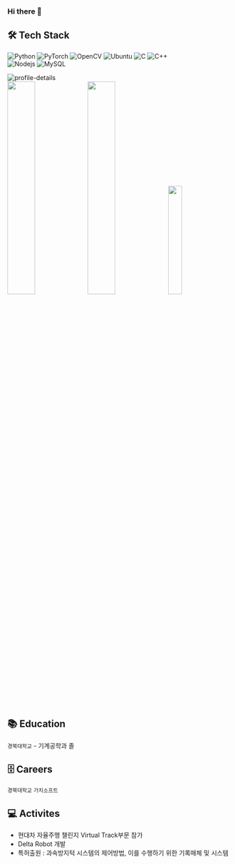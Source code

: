### Hi there 👋

<!--
**Kimsc9976/Kimsc9976** is a ✨ _special_ ✨ repository because its `README.md` (this file) appears on your GitHub profile.

Here are some ideas to get you started:

- 🔭 I’m currently working on ...
- 🌱 I’m currently learning ...
- 👯 I’m looking to collaborate on ...
- 🤔 I’m looking for help with ...
- 💬 Ask me about ...
- 📫 How to reach me: ...
- 😄 Pronouns: ...
- ⚡ Fun fact: ...
-->
🛠 Tech Stack
---
![Python](https://img.shields.io/badge/python-3670A0?style=flat-square&logo=python&logoColor=white)
![PyTorch](https://img.shields.io/badge/PyTorch-%23EE4C2C.svg?style=flat-square&logo=PyTorch&logoColor=white)
![OpenCV](https://img.shields.io/badge/opencv-143055.svg?style=flat-square&logo=opencv&logoColor=white)
![Ubuntu](https://img.shields.io/badge/Ubuntu-E95420?style=flat-square&logo=ubuntu&logoColor=white)
![C](https://img.shields.io/badge/c-%23777BB4.svg?style=flat-squaree&logo=c&logoColor=white)
![C++](https://img.shields.io/badge/c++-%2300599C.svg?style=flat-square&logo=c%2B%2B&logoColor=white)
<br>
![Nodejs](https://img.shields.io/badge/Nodejs-%339933.svg?style=flat-square&logo=Node.js&logoColor=white)
![MySQL](https://img.shields.io/badge/mysql-%2300f.svg?style=flat-squaree&logo=mysql&logoColor=white)


![profile-details](http://github-profile-summary-cards.vercel.app/api/cards/profile-details?username=Kimsc9976&theme=github) <br>
<img src="http://github-profile-summary-cards.vercel.app/api/cards/most-commit-language?username=Kimsc9976&theme=github" width="35%" height="35%">
<img src="http://github-profile-summary-cards.vercel.app/api/cards/repos-per-language?username=Kimsc9976&theme=github" width="35%" height="35%">
<img src="https://github-readme-stats.vercel.app/api/top-langs/?username=Kimsc9976&hide=jupyter%20notebook" width="25%" height="25%">

<br>

📚 Education
---
`경북대학교` - 기계공학과 졸


🗄️ Careers 
---
`경북대학교`
`가치소프트`


💻 Activites
---

- 현대차 자율주행 챌린지 Virtual Track부문 참가
- Delta Robot 개발
- 특허출원 : 과속방지턱 시스템의 제어방법, 이를 수행하기 위한 기록매체 및 시스템

